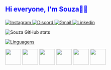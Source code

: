 ## <p style="color: blue">Hi everyone, I'm Souza🧑‍💻

  <a href="https://www.instagram.com/4r1thur/" target="_blank">
<img alt='Instagram' src='https://img.shields.io/badge/Instagram-100000?style=for-the-badge&logo=Instagram&logoColor=white&labelColor=000000&color=black'/>
</a>
<a href="https://discord.com/users/367483436497108992" target="_blank">
<img alt='Discord' src='https://img.shields.io/badge/Discord-100000?style=for-the-badge&logo=Discord&logoColor=white&labelColor=000000&color=black'/>
</a>
<a href = "mailto:zinfegr@gmail.com">
  <img alt='Gmail' src='https://img.shields.io/badge/GMAIl-100000?style=for-the-badge&logo=Gmail&logoColor=white&labelColor=000000&color=black'/>
</a>
<a href="https://www.linkedin.com/in/arthur-rocha-b50533262/" target="_blank">
  <img alt='Linkedin' src='https://img.shields.io/badge/Linkedin-100000?style=for-the-badge&logo=Linkedin&logoColor=white&labelColor=000000&color=black'/>
</a> 
  
</p>



![Souza GitHub stats](https://github-readme-stats.vercel.app/api?username=zinfex&show_icons=true&theme=midnight-purple)

[![Linguagens](https://github-readme-stats.vercel.app/api/top-langs/?username=zinfex&layout=compact&theme=midnight-purple)](https://github.com/zinfex)
 
<img height="50vh" 
     src="https://cdn.jsdelivr.net/gh/devicons/devicon/icons/html5/html5-original.svg" />
<img height="50vh" 
     src="https://cdn.jsdelivr.net/gh/devicons/devicon/icons/css3/css3-original.svg" />
<img height="50vh" 
     src="https://cdn.jsdelivr.net/gh/devicons/devicon/icons/javascript/javascript-original.svg" />
<img height="50vh"
     src="https://cdn.jsdelivr.net/gh/devicons/devicon/icons/bootstrap/bootstrap-original.svg" />
<img height="50vh"
     src="https://cdn.jsdelivr.net/gh/devicons/devicon/icons/react/react-original.svg" />
<img height="50vh"
     src="https://cdn.jsdelivr.net/gh/devicons/devicon/icons/nodejs/nodejs-plain.svg" />
               
          
